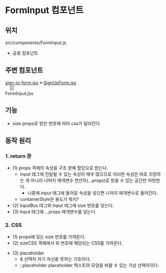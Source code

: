 # FormInput 컴포넌트

## 위치

src/components/FormInput.js

-   공용 컴포넌트

## 주변 컴포넌트

[sign-in-form.jsx](./summary3_SignIn.md) <-[SignUpForm.jsx](./summary4_SignUp.md)  
&emsp;|||  
FormInput.jsx

## 기능

-   size props로 받은 번호에 따라 css가 달라진다.

## 동작 원리

### 1. return 문

-   (1) props 객체의 속성을 구조 분해 할당으로 받는다.
    -   input 태그에 전달될 수 있는 속성이 매우 많으므로 이러한 속성은 따로 지정하는 게 아니라 나머지 매개변수 연산자(...props)로 받을 수 있는 공간만 마련한다.
        -   나중에 input 태그에 들어갈 속성을 넣으면 나머지 매개변수로 들어간다.
    -   containerStyle은 용도가 뭐지?
-   (2) InputBox 태그와 Input 태그에 size 번호를 넣는다.
-   (3) Input 태그에 ...props 매개변수를 넣는다.

### 2. CSS

-   (1) props에 있는 size 번호를 가져온다.
-   (2) sizeCSS 객체에서 위 번호에 해당되는 CSS를 가져온다.

*   (3) placeholder
    -   & 선택자 자기 자신을 뜻하는 기호이다.
    -   ::placeholder placeholder 텍스트의 모양을 바꿀 수 있는 가상 선택자이다.
